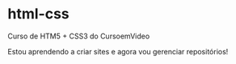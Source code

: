 # html-css
 Curso de HTM5 + CSS3 do CursoemVideo

Estou aprendendo a criar sites e agora vou gerenciar repositórios!